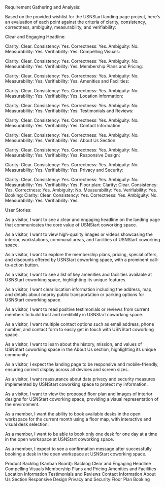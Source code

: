

Requirement Gathering and Analysis:



Based on the provided wishlist for the USNStart landing page project, here's an evaluation of each point against the criteria of clarity, consistency, correctness, ambiguity, measurability, and verifiability:

Clear and Engaging Headline:

Clarity: Clear.
Consistency: Yes.
Correctness: Yes.
Ambiguity: No.
Measurability: Yes.
Verifiability: Yes.
Compelling Visuals:

Clarity: Clear.
Consistency: Yes.
Correctness: Yes.
Ambiguity: No.
Measurability: Yes.
Verifiability: Yes.
Membership Plans and Pricing:

Clarity: Clear.
Consistency: Yes.
Correctness: Yes.
Ambiguity: No.
Measurability: Yes.
Verifiability: Yes.
Amenities and Facilities:

Clarity: Clear.
Consistency: Yes.
Correctness: Yes.
Ambiguity: No.
Measurability: Yes.
Verifiability: Yes.
Location Information:

Clarity: Clear.
Consistency: Yes.
Correctness: Yes.
Ambiguity: No.
Measurability: Yes.
Verifiability: Yes.
Testimonials and Reviews:

Clarity: Clear.
Consistency: Yes.
Correctness: Yes.
Ambiguity: No.
Measurability: Yes.
Verifiability: Yes.
Contact Information:

Clarity: Clear.
Consistency: Yes.
Correctness: Yes.
Ambiguity: No.
Measurability: Yes.
Verifiability: Yes.
About Us Section:

Clarity: Clear.
Consistency: Yes.
Correctness: Yes.
Ambiguity: No.
Measurability: Yes.
Verifiability: Yes.
Responsive Design:

Clarity: Clear.
Consistency: Yes.
Correctness: Yes.
Ambiguity: No.
Measurability: Yes.
Verifiability: Yes.
Privacy and Security:

Clarity: Clear.
Consistency: Yes.
Correctness: Yes.
Ambiguity: No.
Measurability: Yes.
Verifiability: Yes.
Floor plan:
Clarity: Clear.
Consistency: Yes.
Correctness: Yes.
Ambiguity: No.
Measurability: Yes.
Verifiability: Yes.
Booking:
Clarity: Clear.
Consistency: Yes.
Correctness: Yes.
Ambiguity: No.
Measurability: Yes.
Verifiability: Yes.


User Stories:

As a visitor, I want to see a clear and engaging headline on the landing page that communicates the core value of USNStart coworking space.

As a visitor, I want to view high-quality images or videos showcasing the interior, workstations, communal areas, and facilities of USNStart coworking space.

As a visitor, I want to explore the membership plans, pricing, special offers, and discounts offered by USNStart coworking space, with a prominent call-to-action button.

As a visitor, I want to see a list of key amenities and facilities available at USNStart coworking space, highlighting its unique features.

As a visitor, I want clear location information including the address, map, and details about nearby public transportation or parking options for USNStart coworking space.

As a visitor, I want to read positive testimonials or reviews from current members to build trust and credibility in USNStart coworking space.

As a visitor, I want multiple contact options such as email address, phone number, and contact form to easily get in touch with USNStart coworking space.

As a visitor, I want to learn about the history, mission, and values of USNStart coworking space in the About Us section, highlighting its unique community.

As a visitor, I expect the landing page to be responsive and mobile-friendly, ensuring correct display across all devices and screen sizes.

As a visitor, I want reassurance about data privacy and security measures implemented by USNStart coworking space to protect my information.

As a visitor, I want to view the proposed floor plan and images of interior designs for USNStart coworking space, providing a visual representation of the environment.

As a member, I want the ability to book available desks in the open workspace for the current month using a floor map, with interactive and visual desk selection.

As a member, I want to be able to book only one desk for one day at a time in the open workspace at USNStart coworking space.

As a member, I expect to see a confirmation message after successfully booking a desk in the open workspace at USNStart coworking space.



Product Backlog (Kanban Board):
Backlog
Clear and Engaging Headline
Compelling Visuals
Membership Plans and Pricing
Amenities and Facilities
Location Information
Testimonials and Reviews
Contact Information
About Us Section
Responsive Design
Privacy and Security
Floor Plan
Booking